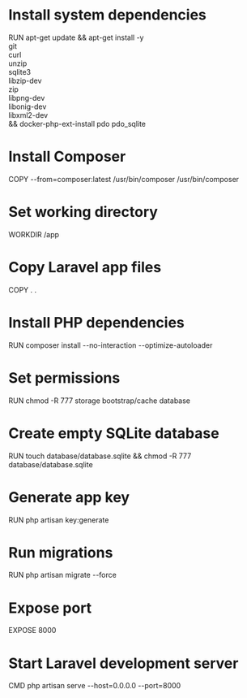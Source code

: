 # Install system dependencies
RUN apt-get update && apt-get install -y \
    git \
    curl \
    unzip \
    sqlite3 \
    libzip-dev \
    zip \
    libpng-dev \
    libonig-dev \
    libxml2-dev \
    && docker-php-ext-install pdo pdo_sqlite

# Install Composer
COPY --from=composer:latest /usr/bin/composer /usr/bin/composer

# Set working directory
WORKDIR /app

# Copy Laravel app files
COPY . .

# Install PHP dependencies
RUN composer install --no-interaction --optimize-autoloader

# Set permissions
RUN chmod -R 777 storage bootstrap/cache database

# Create empty SQLite database
RUN touch database/database.sqlite && chmod -R 777 database/database.sqlite

# Generate app key
RUN php artisan key:generate

# Run migrations
RUN php artisan migrate --force

# Expose port
EXPOSE 8000

# Start Laravel development server
CMD php artisan serve --host=0.0.0.0 --port=8000
